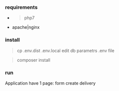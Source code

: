 ### requirements

* >php7
* apache|nginx

### install

>cp .env.dist .env.local
> edit db parametrs .env file

>composer install

### run
Application have 1 page: form create delivery
